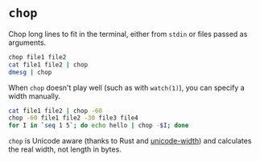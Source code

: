 # `chop`

Chop long lines to fit in the terminal, either from `stdin`
or files passed as arguments.

```sh
chop file1 file2
cat file1 file2 | chop
dmesg | chop
```

When `chop` doesn't play well (such as with `watch(1)`),
you can specify a width manually.

```sh
cat file1 file2 | chop -60
chop -60 file1 file2 -30 file3 file4
for I in `seq 1 5`; do echo hello | chop -$I; done
```

`chop` is Unicode aware (thanks to Rust and [unicode-width][0])
and calculates the real width, not length in bytes.

[0]: https://github.com/unicode-rs/unicode-width
